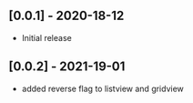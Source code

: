 ## [0.0.1] - 2020-18-12
* Initial release

## [0.0.2] - 2021-19-01
* added reverse flag to listview and gridview
